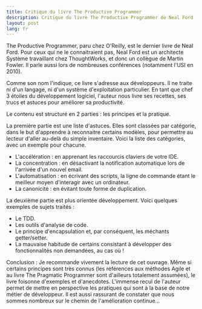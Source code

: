 ```yaml
---
title: Critique du livre The Productive Programmer
description: Critique du livre The Productive Programmer de Neal Ford
layout: post
lang: fr
---
```

The Productive Programmer, paru chez O'Reilly, est le dernier livre de Neal Ford. Pour ceux qui ne
le connaitraient pas, Neal Ford est un architecte Système travaillant chez ThoughtWorks, et donc un
collègue de Martin Fowler. Il parle aussi lors de nombreuses conférences (notamment l'USI en 2010).

Comme son nom l'indique, ce livre s'adresse aux développeurs. Il ne traite ni d'un langage, ni d'un
système d'exploitation particulier. En tant que chef 3 étoiles du développement logiciel, l'auteur
nous livre ses recettes, ses trucs et astuces pour améliorer sa productivité.

Le contenu est structuré en 2 parties : les principes et la pratique.

La première partie est une liste d'astuces. Elles sont classées par catégorie, dans le but
d'apprendre à reconnaitre certains modèles, pour permettre au lecteur d'aller au-delà du simple
inventaire. Voici la liste des catégories, avec un exemple pour chacune.

-   L'accélération : en apprenant les raccourcis claviers de votre IDE.
-   La concentration : en désactivant la notification automatique lors de l'arrivée d'un nouvel
    email.
-   L'automatisation : en écrivant des scripts, la ligne de commande étant le meilleur moyen
    d'interagir avec un ordinateur.
-   La canonicité : en évitant toute forme de duplication.

La deuxième partie est plus orientée développement. Voici quelques exemples de sujets traités :

-   Le TDD.
-   Les outils d'analyse de code.
-   Le principe d'encapsulation et, par conséquent, les méchants getter/setter.
-   La mauvaise habitude de certains consistant à développer des fonctionnalités non demandées, au
    cas où !

Conclusion : Je recommande vivement la lecture de cet ouvrage. Même si certains principes sont très
connus (les références aux méthodes Agile et au livre The Pragmatic Programmer sont d'ailleurs
totalement assumées), le livre foisonne d'exemples et d'anecdotes. L'immense recul de l'auteur
permet de mettre en perspective les pratiques qui sont à la base de notre métier de développeur. Il
est aussi rassurant de constater que nous sommes nombreux sur le chemin de l'amélioration continue…

